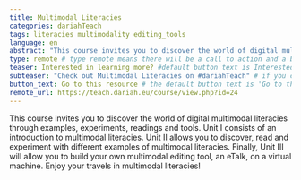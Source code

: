 ```yaml
---
title: Multimodal Literacies
categories: dariahTeach
tags: literacies multimodality editing_tools
language: en
abstract: "This course invites you to discover the world of digital multimodal literacies through history, examples, experiments and editing tools. In the last unit you will be able to build your own multimodal editing tool, an eTalk."
type: remote # type remote means there will be a call to action and a button with the link to the actual resource; by default type = local
teaser: Interested in learning more? #default button text is Interested in learning more so you can leave it out
subteaser: "Check out Multimodal Literacies on #dariahTeach" # if you can leave out the subteaser, it won't appear
button_text: Go to this resource # the default button text is 'Go to this resource', you can safely leave it out
remote_url: https://teach.dariah.eu/course/view.php?id=24
---
```


This course invites you to discover the world of digital multimodal literacies through examples, experiments, readings and tools. Unit I consists of an introduction to multimodal literacies. Unit II allows you to discover, read and experiment with different examples of multimodal literacies. Finally, Unit III will allow you to build your own multimodal editing tool, an eTalk, on a virtual machine. Enjoy your travels in multimodal literacies!
